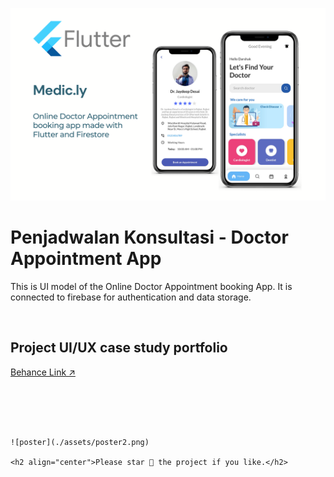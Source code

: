 ![Poster](assets/Medic.ly_poster1.png?raw=true "Medic.ly")

# Penjadwalan Konsultasi - Doctor Appointment App

This is UI model of the Online Doctor Appointment booking App. It is connected to firebase for authentication and data storage.

<p align="center">
<a href="https://*hits.seeyoufarm.com"><img src=""/></a>

<h2>Project UI/UX case study portfolio</h2>

[Behance Link :arrow_upper_right:](https://*www.behance.net/gallery/118230811/Doctor-Appointment-App)
<br/>
<br/>


```




![poster](./assets/poster2.png)

<h2 align="center">Please star 🌟 the project if you like.</h2>
